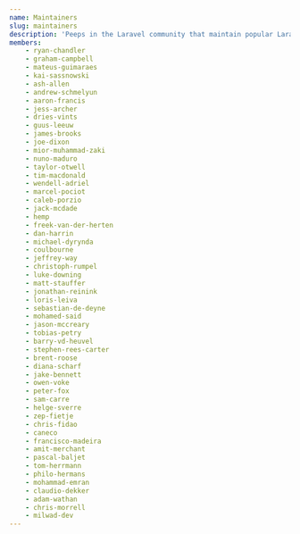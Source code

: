 ```yaml
---
name: Maintainers
slug: maintainers
description: 'Peeps in the Laravel community that maintain popular Laravel packages.'
members:
    - ryan-chandler
    - graham-campbell
    - mateus-guimaraes
    - kai-sassnowski
    - ash-allen
    - andrew-schmelyun
    - aaron-francis
    - jess-archer
    - dries-vints
    - guus-leeuw
    - james-brooks
    - joe-dixon
    - mior-muhammad-zaki
    - nuno-maduro
    - taylor-otwell
    - tim-macdonald
    - wendell-adriel
    - marcel-pociot
    - caleb-porzio
    - jack-mcdade
    - hemp
    - freek-van-der-herten
    - dan-harrin
    - michael-dyrynda
    - coulbourne
    - jeffrey-way
    - christoph-rumpel
    - luke-downing
    - matt-stauffer
    - jonathan-reinink
    - loris-leiva
    - sebastian-de-deyne
    - mohamed-said
    - jason-mccreary
    - tobias-petry
    - barry-vd-heuvel
    - stephen-rees-carter
    - brent-roose
    - diana-scharf
    - jake-bennett
    - owen-voke
    - peter-fox
    - sam-carre
    - helge-sverre
    - zep-fietje
    - chris-fidao
    - caneco
    - francisco-madeira
    - amit-merchant
    - pascal-baljet
    - tom-herrmann
    - philo-hermans
    - mohammad-emran
    - claudio-dekker
    - adam-wathan
    - chris-morrell
    - milwad-dev
---
```

